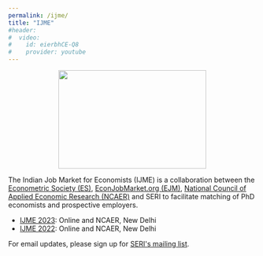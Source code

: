 ```yaml
---
permalink: /ijme/
title: "IJME"
#header:
#  video:
#    id: eierbhCE-Q8
#    provider: youtube
---
```



<p align="center">
  <img width="300" height="200" src="/assets/images/ijme_600x400.png">
</p>

The Indian Job Market for Economists (IJME) is a collaboration between the [Econometric Society (ES)](https://www.econometricsociety.org/), [EconJobMarket.org (EJM)](https://econjobmarket.org/), [National Council of Applied Economic Research (NCAER)](https://www.ncaer.org/) and SERI to facilitate matching of PhD economists and prospective employers. 
* [IJME 2023](/ijme/2023/): Online and NCAER, New Delhi  
* [IJME 2022](/ijme/2022/): Online and NCAER, New Delhi  

For email updates, please sign up for [SERI's mailing list](https://groups.google.com/g/society-for-economics-research-in-india/).


